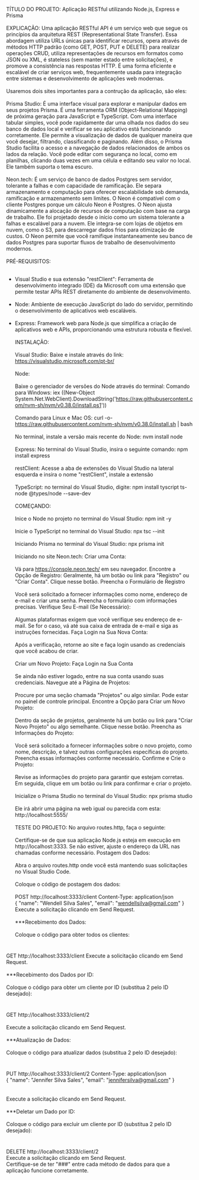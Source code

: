 TÍTULO DO PROJETO:
Aplicação RESTful utilizando Node.js, Express e Prisma
<br><br>
EXPLICAÇÃO:
Uma aplicação RESTful API é um serviço web que segue os princípios da arquitetura REST (Representational State Transfer). Essa abordagem utiliza URLs únicas para identificar recursos, opera através de métodos HTTP padrão (como GET, POST, PUT e DELETE) para realizar operações CRUD, utiliza representações de recursos em formatos como JSON ou XML, é stateless (sem manter estado entre solicitações), e promove a consistência nas respostas HTTP. É uma forma eficiente e escalável de criar serviços web, frequentemente usada para integração entre sistemas e desenvolvimento de aplicações web modernas.
<br><br>
Usaremos dois sites importantes para a contrução da aplicação, são eles:
<br><br>
Prisma Studio:
É uma interface visual para explorar e manipular dados em seus projetos Prisma. É uma ferramenta ORM (Object-Relational Mapping) de próxima geração para JavaScript e TypeScript. Com uma interface tabular simples, você pode rapidamente dar uma olhada nos dados do seu banco de dados local e verificar se seu aplicativo está funcionando corretamente. Ele permite a visualização de dados de qualquer maneira que você desejar, filtrando, classificando e paginando. Além disso, o Prisma Studio facilita o acesso e a navegação de dados relacionados de ambos os lados da relação. Você pode editar com segurança no local, como em planilhas, clicando duas vezes em uma célula e editando seu valor no local. Ele também suporta o tema escuro.
<br><br>
Neon.tech:
É um serviço de banco de dados Postgres sem servidor, tolerante a falhas e com capacidade de ramificação. Ele separa armazenamento e computação para oferecer escalabilidade sob demanda, ramificação e armazenamento sem limites. O Neon é compatível com o cliente Postgres porque um cálculo Neon é Postgres. O Neon ajusta dinamicamente a alocação de recursos de computação com base na carga de trabalho. Ele foi projetado desde o início como um sistema tolerante a falhas e escalável para a nuvem. Ele integra-se com lojas de objetos em nuvem, como o S3, para descarregar dados frios para otimização de custos. O Neon permite que você ramifique instantaneamente seu banco de dados Postgres para suportar fluxos de trabalho de desenvolvimento modernos.
<br><br>
PRÉ-REQUISITOS:
<br><br>
- Visual Studio e sua extensão "restClient":
Ferramenta de desenvolvimento integrado (IDE) da Microsoft com uma extensão que permite testar APIs REST diretamente do ambiente de desenvolvimento.
<br><br>
- Node: 
Ambiente de execução JavaScript do lado do servidor, permitindo o desenvolvimento de aplicativos web escaláveis.
<br><br>
- Express:
Framework web para Node.js que simplifica a criação de aplicativos web e APIs, proporcionando uma estrutura robusta e flexível.
<br><br>
INSTALAÇÃO:
<br><br>
Visual Studio:
Baixe e instale através do link:
https://visualstudio.microsoft.com/pt-br/
<br><br>
Node:
<br><br>
Baixe o gerenciador de versões do Node através do terminal:
Comando para Windows:
iex ((New-Object System.Net.WebClient).DownloadString('https://raw.githubusercontent.com/nvm-sh/nvm/v0.38.0/install.ps1'))
<br><br>
Comando para Linux e Mac OS:
curl -o- https://raw.githubusercontent.com/nvm-sh/nvm/v0.38.0/install.sh | bash
<br><br>
No terminal, instale a versão mais recente do Node:
nvm install node
<br><br>
Express:
No terminal do Visual Studio, insira o seguinte comando:
npm install express
<br><br>
restClient:
Acesse a aba de extensões do Visual Studio na lateral esquerda e insira o nome "restClient", instale a extensão
<br><br>
TypeScript:
no terminal do Visual Studio, digite:
npm install tyscript ts-node @types/node --save-dev
<br><br>
COMEÇANDO:
<br><br>
Inice o Node no projeto no terminal do Visual Studio:
npm init -y
<br><br>
Inicie o TypeScript no terminal do Visual Studio:
npx tsc --init
<br><br>
Iniciando Prisma no terminal do Visual Studio:
npx prisma init
<br><br>
Iniciando no site Neon.tech:
Criar uma Conta:
<br><br>
Vá para https://console.neon.tech/ em seu navegador.
Encontre a Opção de Registro:
Geralmente, há um botão ou link para "Registro" ou "Criar Conta". Clique nesse botão.
Preencha o Formulário de Registro
<br><br>
Você será solicitado a fornecer informações como nome, endereço de e-mail e criar uma senha. Preencha o formulário com informações precisas.
Verifique Seu E-mail (Se Necessário):
<br><br>
Algumas plataformas exigem que você verifique seu endereço de e-mail. Se for o caso, vá até sua caixa de entrada de e-mail e siga as instruções fornecidas.
Faça Login na Sua Nova Conta:
<br><br>
Após a verificação, retorne ao site e faça login usando as credenciais que você acabou de criar.
<br><br>
Criar um Novo Projeto:
Faça Login na Sua Conta
<br><br>
Se ainda não estiver logado, entre na sua conta usando suas credenciais.
Navegue até a Página de Projetos:
<br><br>
Procure por uma seção chamada "Projetos" ou algo similar. Pode estar no painel de controle principal.
Encontre a Opção para Criar um Novo Projeto:
<br><br>
Dentro da seção de projetos, geralmente há um botão ou link para "Criar Novo Projeto" ou algo semelhante. Clique nesse botão.
Preencha as Informações do Projeto:
<br><br>
Você será solicitado a fornecer informações sobre o novo projeto, como nome, descrição, e talvez outras configurações específicas do projeto. Preencha essas informações conforme necessário.
Confirme e Crie o Projeto:
<br><br>
Revise as informações do projeto para garantir que estejam corretas. Em seguida, clique em um botão ou link para confirmar e criar o projeto.
<br><br>
Inicialize o Prisma Studio no terminal do Visual Studio:
npx prisma studio
<br><br>
Ele irá abrir uma página na web igual ou parecida com esta:
http://localhost:5555/
<br><br>
TESTE DO PROJETO:
No arquivo routes.http, faça o seguinte:
<br><br>
Certifique-se de que sua aplicação Node.js esteja em execução em http://localhost:3333. Se não estiver, ajuste o endereço da URL nas chamadas conforme necessário.
Postagem dos Dados:
<br><br>
Abra o arquivo routes.http onde você está mantendo suas solicitações no Visual Studio Code.
<br><br>
Coloque o código de postagem dos dados:
<br><br>
POST http://localhost:3333/client
Content-Type: application/json<br>
{
  "name": "Wendell Silva Sales",
  "email": "wendellsilva@gmail.com"
}
<br>Execute a solicitação clicando em Send Request.
<br><br>
***Recebimento dos Dados:
<br><br>
Coloque o código para obter todos os clientes:
<br><br>
###
GET http://localhost:3333/client
Execute a solicitação clicando em Send Request.
<br><br>
***Recebimento dos Dados por ID:
<br><br>
Coloque o código para obter um cliente por ID (substitua 2 pelo ID desejado):
<br><br>
###
GET http://localhost:3333/client/2
<br><br>
Execute a solicitação clicando em Send Request.
<br><br>
***Atualização de Dados:
<br><br>
Coloque o código para atualizar dados (substitua 2 pelo ID desejado):
<br><br>
###
PUT http://localhost:3333/client/2
Content-Type: application/json<br>
{
  "name": "Jennifer Silva Sales",
  "email": "jennifersilva@gmail.com"
}<br>
<br><br>
Execute a solicitação clicando em Send Request.
<br><br>
***Deletar um Dado por ID:
<br><br>
Coloque o código para excluir um cliente por ID (substitua 2 pelo ID desejado):
<br><br>
###
DELETE http://localhost:3333/client/2
<br>
Execute a solicitação clicando em Send Request.
<br>
Certifique-se de ter "###" entre cada método de dados para que a aplicação funcione corretamente.
